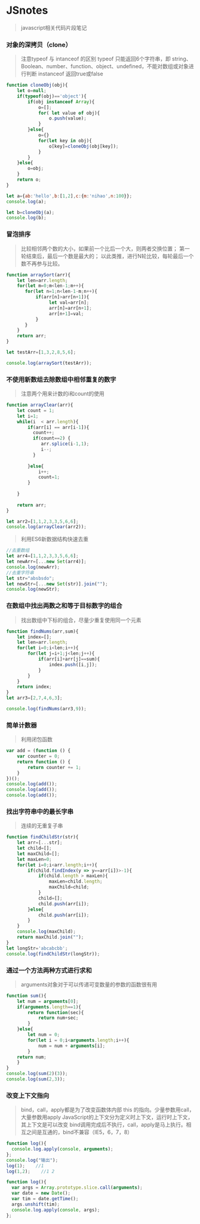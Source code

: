 # JSnotes
> javascript相关代码片段笔记
### 对象的深拷贝（clone）
> 注意typeof 与 intanceof 的区别
> typeof 只能返回6个字符串，即 string、Boolean、number、function、object、undefined，不能对数组或对象进行判断
> instanceof 返回true或false
```javascript
function cloneObj(obj){
	let o=null;
	if(typeof(obj)=='object'){
		if(obj instanceof Array){
		    o=[];
		    for( let value of obj){
				o.push(value);
		    }
		}else{
			o={}
			for(let key in obj){
				o[key]=cloneObj(obj[key]);
			}
		}
	}else{
		o=obj;
	}
	return o;
}

let a={ab:'hello',b:[1,2],c:{m:'nihao',n:100}};
console.log(a);

let b=cloneObj(a);
console.log(b);
```
### 冒泡排序
> 比较相邻两个数的大小，如果前一个比后一个大，则两者交换位置；
> 第一轮结束后，最后一个数是最大的；
> 以此类推，进行N轮比较，每轮最后一个数不再参与比较。
```javascript
function arraySort(arr){
	let len=arr.length;
	for(let m=0;m<len-1;m++){
	   for(let n=1;n<len-1-m;n++){
	       if(arr[n]>arr[n+1]){
				let val=arr[n];
				arr[n]=arr[n+1];
				arr[n+1]=val;
		   }
	   }
	}
	return arr;
}

let testArr=[1,3,2,8,5,6];

console.log(arraySort(testArr));
```
### 不使用新数组去除数组中相邻重复的数字
> 注意两个用来计数的i和count的使用
```javascript
function arrayClear(arr){ 
	let count = 1;
	let i=1;
	while(i  < arr.length){
		if(arr[i] == arr[i-1]){
		  count++;
		  if(count==2) {
			 arr.splice(i-1,1);
			 i--;
		  }
		 
		}else{
		    i++;
			count=1;
		}
		
	}
	
	return arr;
}

let arr2=[1,1,2,3,3,5,6,6];
console.log(arrayClear(arr2));
```
> 利用ES6新数据结构快速去重
```javascript
//去重数组
let arr4=[1,1,2,3,3,5,6,6];
let newArr=[...new Set(arr4)];
console.log(newArr);
//去重字符串
let str="absbsdo";
let newStr=[...new Set(str)].join("");
console.log(newStr);
```

### 在数组中找出两数之和等于目标数字的组合
> 找出数组中下标的组合，尽量少重复使用同一个元素
```javascript
function findNums(arr,sum){
	let index=[];
	let len=arr.length;
	for(let i=0;i<len;i++){
		for(let j=i+1;j<len;j++){
			if(arr[i]+arr[j]==sum){
				index.push([i,j]);
			}
		}
	}
	return index;
}
let arr3=[2,7,4,6,3];

console.log(findNums(arr3,9));
```
### 简单计数器
> 利用闭包函数
```javascript
var add = (function () {
    var counter = 0;
    return function () {
		return counter += 1;
	}
})();
console.log(add());
console.log(add());
console.log(add());
```

### 找出字符串中的最长字串
> 连续的无重复子串
```javascript
function findChildStr(str){
	let arr=[...str];
	let child=[];
	let maxChild=[];
	let maxLen=0;
	for(let i=0;i<arr.length;i++){
		if(child.findIndex(y => y==arr[i])>-1){
			if(child.length > maxLen){
				maxLen=child.length;
				maxChild=child;
			}
			child=[];
			child.push(arr[i]);
		}else{
			child.push(arr[i]);
		}
	}
	console.log(maxChild);
	return maxChild.join("");
}
let longStr='abcabcbb';
console.log(findChildStr(longStr));
```

### 通过一个方法两种方式进行求和
> arguments对象对于可以传递可变数量的参数的函数很有用
```javascript
function sum(){
    let num = arguments[0];
    if(arguments.length==1){
        return function(sec){
            return num+sec;
        }
    }else{
        let num = 0;
        for(let i = 0;i<arguments.length;i++){
            num = num + arguments[i];
        }
    return num;
    }
}
console.log(sum(2)(3));
console.log(sum(2,3));
```
### 改变上下文指向
> bind，call，apply都是为了改变函数体内部 this 的指向。少量参数用call，大量参数用apply
> JavaScript的上下文分为定义时上下文，运行时上下文，其上下文是可以改变
> bind调用完成后不执行，call，apply是马上执行。相互之间是互通的，bind不兼容（IE5，6，7，8）
```javascript
function log(){
  console.log.apply(console, arguments);
};
console.log("输出");
log(1);    //1
log(1,2);    //1 2

function log(){
  var args = Array.prototype.slice.call(arguments);
  var date = new Date(); 
  var tim = date.getTime(); 
  args.unshift(tim);
  console.log.apply(console, args);
};
```